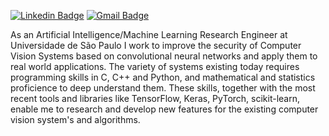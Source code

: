 [![Linkedin Badge](https://img.shields.io/badge/-LinkedIn-blue?style=flat-square&logo=Linkedin&logoColor=white&link=https://www.linkedin.com/in/brunoeluz/)](https://www.linkedin.com/in/brunoeluz/)
[![Gmail Badge](https://img.shields.io/badge/-Gmail-c14438?style=flat-square&logo=Gmail&logoColor=white&link=mailto:brunoelton@gmail.com)](mailto:brunoelton@gmail.com)

As an Artificial Intelligence/Machine Learning Research Engineer at Universidade de São Paulo I work to improve the security of Computer Vision Systems based on convolutional neural networks and apply them to real world applications.
The variety of systems existing today requires programming skills in C, C++ and Python, and mathematical and statistics proficience to deep understand them.
These skills, together with the most recent tools and libraries like TensorFlow, Keras, PyTorch, scikit-learn, enable me to research and develop new features for the existing computer vision system's and algorithms.

<!--
**brunoedaluz/brunoedaluz** is a ✨ _special_ ✨ repository because its `README.md` (this file) appears on your GitHub profile.

Here are some ideas to get you started:

- 🔭 I’m currently working on ...
- 🌱 I’m currently learning ...
- 👯 I’m looking to collaborate on ...
- 🤔 I’m looking for help with ...
- 💬 Ask me about ...
- 📫 How to reach me: ...
- 😄 Pronouns: ...
- ⚡ Fun fact: ...
-->
